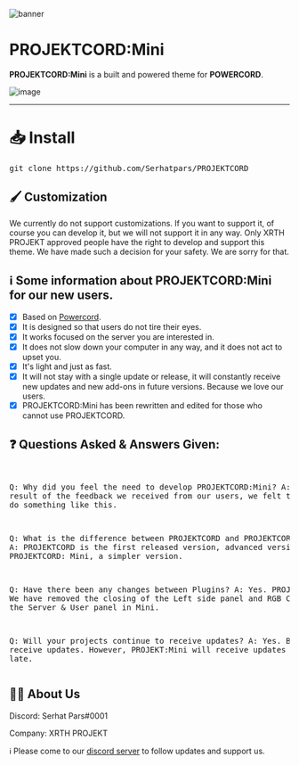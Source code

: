 ![banner](https://user-images.githubusercontent.com/50179261/131259192-e4e58096-cf96-43ba-9055-2f1a0d606caa.png)
# PROJEKTCORD:Mini
**PROJEKTCORD:Mini** is a built and powered theme for **POWERCORD**.


![image](https://i.imgur.com/JKRJFOY.png)
<hr>
<h1>📥 Install </h1>

<pre>git clone https://github.com/Serhatpars/PROJEKTCORD</pre>

<h2>🖌️ Customization</h2>
We currently do not support customizations. If you want to support it, of course you can develop it, but we will not support it in any way. Only XRTH PROJEKT approved people have the right to develop and support this theme. We have made such a decision for your safety. We are sorry for that.

<h2>ℹ️ Some information about PROJEKTCORD:Mini for our new users.</h2>

- [x] Based on [Powercord](https://powercord.dev/).
- [x] It is designed so that users do not tire their eyes.
- [x] It works focused on the server you are interested in.
- [x] It does not slow down your computer in any way, and it does not act to upset you.
- [x] It's light and just as fast.
- [x] It will not stay with a single update or release, it will constantly receive new updates and new add-ons in future versions. Because we love our users.
- [x] PROJEKTCORD:Mini has been rewritten and edited for those who cannot use PROJEKTCORD.

<h2>❓ Questions Asked & Answers Given:</h2>
<pre>

Q: Why did you feel the need to develop PROJEKTCORD:Mini?
A: As a result of the feedback we received from our users, we felt the need to do something like this.

Q: What is the difference between PROJEKTCORD and PROJEKTCORD:Mini?
A: PROJEKTCORD is the first released version, advanced version. PROJEKTCORD: Mini, a simpler version.

Q: Have there been any changes between Plugins?
A: Yes. PROJEKTCORD: We have removed the closing of the Left side panel and RGB Coloring in the Server & User panel in Mini.

Q: Will your projects continue to receive updates?
A: Yes. Both will receive updates. However, PROJEKT:Mini will receive updates a few days late.</pre>

<h2>👨‍💻 About Us</h2>

Discord: Serhat Pars#0001

Company: XRTH PROJEKT

ℹ️ Please come to our [discord server](https://dsc.gg/xrthprojekt) to follow updates and support us.
